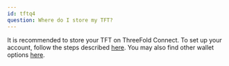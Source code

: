 ```yaml
---
id: tftq4
question: Where do I store my TFT?
---
```


It is recommended to store your TFT on ThreeFold Connect. To set up your account, follow the steps described [here](https://library.threefold.me/info/threefold#/tokens/threefold__threefold_connect). You may also find other wallet options [here](https://library.threefold.me/info/threefold#/tokens/threefold__threefold_wallets).
